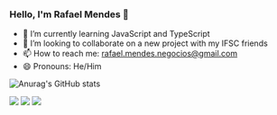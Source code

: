 ### Hello, I'm Rafael Mendes 👋

- 🌱 I’m currently learning JavaScript and TypeScript
- 👯 I’m looking to collaborate on a new project with my IFSC friends
- 📫 How to reach me: rafael.mendes.negocios@gmail.com
- 😄 Pronouns: He/Him

![Anurag's GitHub stats](https://github-readme-stats.vercel.app/api?username=rafaelmendesdeveloper&show_icons=true&theme=dark)

<div> 
  <a href="https://instagram.com/rafaelmendespinto" target="_blank"><img src="https://img.shields.io/badge/-Instagram-%23E4405F?style=for-the-badge&logo=instagram&logoColor=white" target="_blank"></a>
  <a href = "mailto:rafael.mendes.negocios@gmail.com"><img src="https://img.shields.io/badge/-Gmail-%23333?style=for-the-badge&logo=gmail&logoColor=white" target="_blank"></a>
  <a href="https://www.linkedin.com/in/rafaella-ballerini-45875016a" target="_blank"><img src="https://img.shields.io/badge/-LinkedIn-%230077B5?style=for-the-badge&logo=linkedin&logoColor=white" target="_blank"></a> 
  
</div>
